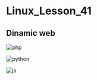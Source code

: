# Linux_Lesson_41
## Dinamic web

![php](https://github.com/darknetworm/Linux_Lesson_41/assets/82410807/a85080e5-7a6f-42b6-a7a6-02b0a4ea80dc)

![python](https://github.com/darknetworm/Linux_Lesson_41/assets/82410807/79e5fdb9-bc61-4858-ae7a-125a72e5a5ef)

![js](https://github.com/darknetworm/Linux_Lesson_41/assets/82410807/09b3ac4c-e6af-4064-b7c7-14343008b0b0)
